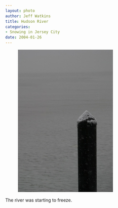 ```yaml
--- 
layout: photo
author: Jeff Watkins
title: Hudson River
categories: 
- Snowing in Jersey City
date: 2004-01-26
---
```


<figure><img class="photo" src="/photos/hudson-river.jpg"></figure>

The river was starting to freeze.

